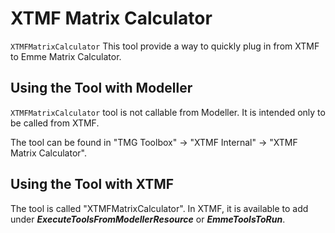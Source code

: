 # **XTMF Matrix Calculator**
`XTMFMatrixCalculator` This tool provide a way to quickly plug in from XTMF to Emme Matrix Calculator.

## **Using the Tool with Modeller**
`XTMFMatrixCalculator` tool is not callable from Modeller. It is intended only to be called from XTMF.

The tool can be found in "TMG Toolbox" -> "XTMF Internal" -> "XTMF Matrix Calculator". 

## **Using the Tool with XTMF**
The tool is called "XTMFMatrixCalculator". In XTMF, it is available to add under ***ExecuteToolsFromModellerResource*** or ***EmmeToolsToRun***.